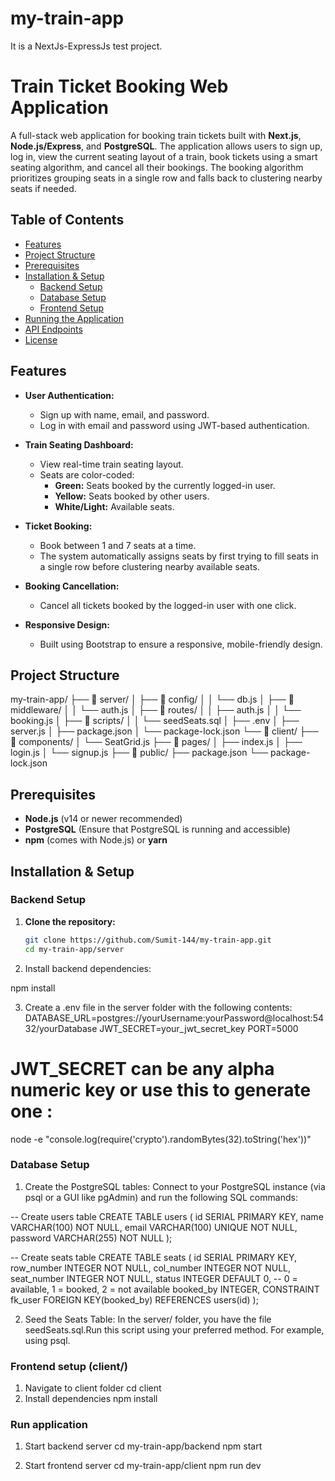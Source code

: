 # my-train-app
It is a NextJs-ExpressJs test project.

# Train Ticket Booking Web Application

A full-stack web application for booking train tickets built with **Next.js**, **Node.js/Express**, and **PostgreSQL**. The application allows users to sign up, log in, view the current seating layout of a train, book tickets using a smart seating algorithm, and cancel all their bookings. The booking algorithm prioritizes grouping seats in a single row and falls back to clustering nearby seats if needed.

## Table of Contents

- [Features](#features)
- [Project Structure](#project-structure)
- [Prerequisites](#prerequisites)
- [Installation & Setup](#installation--setup)
  - [Backend Setup](#backend-setup)
  - [Database Setup](#database-setup)
  - [Frontend Setup](#frontend-setup)
- [Running the Application](#running-the-application)
- [API Endpoints](#api-endpoints)
- [License](#license)

## Features

- **User Authentication:**  
  - Sign up with name, email, and password.
  - Log in with email and password using JWT-based authentication.

- **Train Seating Dashboard:**  
  - View real-time train seating layout.
  - Seats are color-coded:
    - **Green:** Seats booked by the currently logged-in user.
    - **Yellow:** Seats booked by other users.
    - **White/Light:** Available seats.
    
- **Ticket Booking:**  
  - Book between 1 and 7 seats at a time.
  - The system automatically assigns seats by first trying to fill seats in a single row before clustering nearby available seats.

- **Booking Cancellation:**  
  - Cancel all tickets booked by the logged-in user with one click.

- **Responsive Design:**  
  - Built using Bootstrap to ensure a responsive, mobile-friendly design.

## Project Structure

my-train-app/
├── 📁 server/  <!-- Backend Server (Express.js) -->
│   ├── 📁 config/
│   │   └── db.js  <!-- PostgreSQL database configuration -->
│   ├── 📁 middleware/
│   │   └── auth.js  <!-- JWT authentication middleware -->
│   ├── 📁 routes/
│   │   ├── auth.js  <!-- Authentication routes (signup/login) -->
│   │   └── booking.js  <!-- Booking management routes -->
│   ├── 📁 scripts/
│   │   └── seedSeats.sql  <!-- Database seeding script for seats -->
│   ├── .env  <!-- Environment variables 🔐 -->
│   ├── server.js  <!-- Server entry point -->
│   ├── package.json  <!-- Backend dependencies -->
│   └── package-lock.json
└── 📁 client/  <!-- Frontend Client (Next.js) -->
    ├── 📁 components/
    │   └── SeatGrid.js  <!-- Interactive seat grid component -->
    ├── 📁 pages/
    │   ├── index.js  <!-- Main dashboard page -->
    │   ├── login.js  <!-- User login page -->
    │   └── signup.js  <!-- User registration page -->
    ├── 📁 public/  <!-- Static assets -->
    ├── package.json  <!-- Frontend dependencies -->
    └── package-lock.json


## Prerequisites

- **Node.js** (v14 or newer recommended)
- **PostgreSQL** (Ensure that PostgreSQL is running and accessible)
- **npm** (comes with Node.js) or **yarn**

## Installation & Setup

### Backend Setup

1. **Clone the repository:**

   ```bash
   git clone https://github.com/Sumit-144/my-train-app.git
   cd my-train-app/server

2. Install backend dependencies:

npm install

3. Create a .env file in the server folder with the following contents:
DATABASE_URL=postgres://yourUsername:yourPassword@localhost:5432/yourDatabase
JWT_SECRET=your_jwt_secret_key
PORT=5000

# JWT_SECRET can be any alpha numeric key or use this to generate one : 
node -e "console.log(require('crypto').randomBytes(32).toString('hex'))"

### Database Setup

1. Create the PostgreSQL tables:
Connect to your PostgreSQL instance (via psql or a GUI like pgAdmin) and run the following SQL commands:

-- Create users table
CREATE TABLE users (
  id SERIAL PRIMARY KEY,
  name VARCHAR(100) NOT NULL,
  email VARCHAR(100) UNIQUE NOT NULL,
  password VARCHAR(255) NOT NULL
);

-- Create seats table
CREATE TABLE seats (
  id SERIAL PRIMARY KEY,
  row_number INTEGER NOT NULL,
  col_number INTEGER NOT NULL,
  seat_number INTEGER NOT NULL,
  status INTEGER DEFAULT 0,       -- 0 = available, 1 = booked, 2 = not available
  booked_by INTEGER,
  CONSTRAINT fk_user FOREIGN KEY(booked_by) REFERENCES users(id)
);

2. Seed the Seats Table:
In the server/ folder, you have the file seedSeats.sql.Run this script using your preferred method. For example, using psql.

### Frontend setup (client/)

1. Navigate to client folder
 cd client
2. Install dependencies
npm install

### Run application

1. Start backend server
cd my-train-app/backend
npm start

2. Start frontend server
cd my-train-app/client
npm run dev
